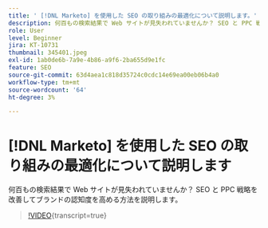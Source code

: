 ```yaml
---
title: ' [!DNL Marketo] を使用した SEO の取り組みの最適化について説明します。'
description: 何百もの検索結果で Web サイトが見失われていませんか？ SEO と PPC 戦略を改善してブランドの認知度を高める方法を説明します。
role: User
level: Beginner
jira: KT-10731
thumbnail: 345401.jpeg
exl-id: 1ab0de6b-7a9e-4b86-a9f6-2ba655d9e1fc
feature: SEO
source-git-commit: 63d4aea1c818d35724c0cdc14e69ea00eb06b4a0
workflow-type: tm+mt
source-wordcount: '64'
ht-degree: 3%

---
```


# [!DNL Marketo] を使用した SEO の取り組みの最適化について説明します

何百もの検索結果で Web サイトが見失われていませんか？ SEO と PPC 戦略を改善してブランドの認知度を高める方法を説明します。

>[!VIDEO](https://video.tv.adobe.com/v/345401/?quality=12&learn=on){transcript=true}
